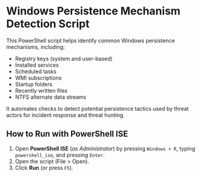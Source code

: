 # Windows Persistence Mechanism Detection Script

This PowerShell script helps identify common Windows persistence mechanisms, including:

- Registry keys (system and user-based)
- Installed services
- Scheduled tasks
- WMI subscriptions
- Startup folders
- Recently written files
- NTFS alternate data streams

It automates checks to detect potential persistence tactics used by threat actors for incident response and threat hunting.



## How to Run with PowerShell ISE

1. Open **PowerShell ISE** (*as Administrator*) by pressing `Windows + R`, typing `powershell_ise`, and pressing `Enter`.
2. Open the script (File > Open).
3. Click **Run** (or press `F5`).



